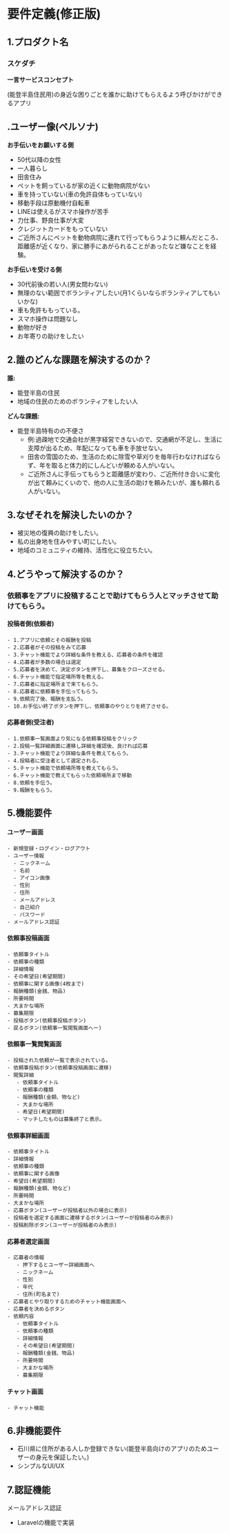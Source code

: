 # 要件定義(修正版)

## 1.プロダクト名

### スケダチ
**一言サービスコンセプト**

(能登半島住民用)の身近な困りごとを誰かに助けてもらえるよう呼びかけができるアプリ

## .ユーザー像(ペルソナ)
**お手伝いをお願いする側**
- 50代以降の女性
- 一人暮らし
- 田舎住み
- ペットを飼っているが家の近くに動物病院がない
- 車を持っていない(車の免許自体もっていない)
- 移動手段は原動機付自転車
- LINEは使えるがスマホ操作が苦手
- 力仕事、野良仕事が大変
- クレジットカードをもっていない
- ご近所さんにペットを動物病院に連れて行ってもらうように頼んだところ、距離感が近くなり、家に勝手にあがられることがあったなど嫌なことを経験。



**お手伝いを受ける側**
- 30代前後の若い人(男女問わない)
- 無理のない範囲でボランティアしたい(月1くらいならボランティアしてもいいかな)
- 車も免許ももっている。
- スマホ操作は問題なし
- 動物が好き
- お年寄りの助けをしたい


## 2.誰のどんな課題を解決するのか？
**誰:**
- 能登半島の住民
- 地域の住民のためのボランティアをしたい人

**どんな課題:**
- 能登半島特有のの不便さ
   - 例:過疎地で交通会社が黒字経営できないので、交通網が不足し、生活に支障が出るため、年配になっても車を手放せない。
   - 田舎の雪国のため、生活のために除雪や草刈りを毎年行わなければならず、年を取ると体力的にしんどいが頼める人がいない。
  - ご近所さんに手伝ってもらうと距離感が変わり、ご近所付き合いに変化が出て頼みにくいので、他の人に生活の助けを頼みたいが、誰も頼れる人がいない。

## 3.なぜそれを解決したいのか？  
- 被災地の復興の助けをしたい。  
- 私の出身地を住みやすい町にしたい。
- 地域のコミュニティの維持、活性化に役立ちたい。

## 4.どうやって解決するのか？

### 依頼事をアプリに投稿することで助けてもらう人とマッチさせて助けてもらう。

   #### 投稿者側(依頼者)
    - 1.アプリに依頼とその報酬を投稿
    - 2.応募者がその投稿をみて応募
    - 3.チャット機能でより詳細な条件を教える、応募者の条件を確認
    - 4.応募者が多数の場合は選定
    - 5.応募者を決めて、決定ボタンを押下し、募集をクローズさせる。
    - 6.チャット機能で指定場所等を教える。
    - 7.応募者に指定場所まで来てもらう。
    - 8.応募者に依頼事を手伝ってもらう。
    - 9.依頼完了後、報酬を支払う。
    - 10.お手伝い終了ボタンを押下し、依頼事のやりとりを終了させる。

   #### 応募者側(受注者)
    - 1.依頼事一覧画面より気になる依頼事投稿をクリック
    - 2.投稿一覧詳細画面に遷移し詳細を確認後、良ければ応募
    - 3.チャット機能でより詳細な条件を教えてもらう。
    - 4.投稿者に受注者として選定される。
    - 5.チャット機能で依頼場所等を教えてもらう。
    - 6.チャット機能で教えてもらった依頼場所まで移動
    - 8.依頼を手伝う。
    - 9.報酬をもらう。

## 5.機能要件

#### ユーザー画面
    - 新規登録・ログイン・ログアウト
    - ユーザー情報
      - ニックネーム
      - 名前
      - アイコン画像
      - 性別
      - 住所
      - メールアドレス
      - 自己紹介
      - パスワード
    - メールアドレス認証
     
#### 依頼事投稿画面
    - 依頼事タイトル
    - 依頼事の種類
    - 詳細情報
    - その希望日(希望期間)
    - 依頼事に関する画像(4枚まで)
    - 報酬種類(金銭、物品)
    - 所要時間
    - 大まかな場所
    - 募集期限
    - 投稿ボタン(依頼事投稿ボタン)
    - 戻るボタン(依頼事一覧閲覧画面へー)

#### 依頼事一覧閲覧画面
    - 投稿された依頼が一覧で表示されている。
    - 依頼事投稿ボタン(依頼事投稿画面に遷移)
    - 閲覧詳細
       - 依頼事タイトル
       - 依頼事の種類
       - 報酬種類(金額、物など)
       - 大まかな場所
       - 希望日(希望期間)
       - マッチしたものは募集終了と表示。

#### 依頼事詳細画面
    - 依頼事タイトル
    - 詳細情報
    - 依頼事の種類
    - 依頼事に関する画像
    - 希望日(希望期間)
    - 報酬種類(金額、物など)
    - 所要時間
    - 大まかな場所
    - 応募ボタン(ユーザーが投稿者以外の場合に表示)
    - 投稿者を選定する画面に遷移するボタン(ユーザーが投稿者のみ表示)
    - 投稿削除ボタン(ユーザーが投稿者のみ表示)

#### 応募者選定画面
    - 応募者の情報
       - 押下するとユーザー詳細画面へ
       - ニックネーム
       - 性別
       - 年代
       - 住所(町名まで)
    - 応募者とやり取りするためのチャット機能画面へ
    - 応募者を決めるボタン
    - 依頼内容
       - 依頼事タイトル
       - 依頼事の種類
       - 詳細情報
       - その希望日(希望期間)
       - 報酬種類(金銭、物品)
       - 所要時間
       - 大まかな場所
       - 募集期限
   
#### チャット画面
    - チャット機能
    
## 6.非機能要件
- 石川県に住所がある人しか登録できない(能登半島向けのアプリのためユーザーの身元を保証したい。)
- シンプルなUI/UX

## 7.認証機能
メールアドレス認証
   - Laravelの機能で実装

